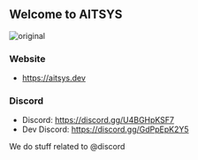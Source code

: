 ## Welcome to AITSYS

![original](https://user-images.githubusercontent.com/14029133/144901762-ff0ed51c-d96d-4dc7-b3b7-ddc02c92991f.gif)

### Website
 - https://aitsys.dev

### Discord
 - Discord: https://discord.gg/U4BGHpKSF7
 - Dev Discord: https://discord.gg/GdPpEpK2Y5

We do stuff related to @discord
<!--
### Social
 - Facebook:  https://www.facebook.com/aiko.it.systems
 - Twitter:   https://twitter.com/aiko_it_systems
 - Instagram: https://www.instagram.com/aiko_it_systems
 - Patreon:   https://www.patreon.com/aiko_it_systems


**Here are some ideas to get you started:**

🙋‍♀️ A short introduction - what is your organization all about?
🌈 Contribution guidelines - how can the community get involved?
👩‍💻 Useful resources - where can the community find your docs? Is there anything else the community should know?
🍿 Fun facts - what does your team eat for breakfast?
🧙 Remember, you can do mighty things with the power of [Markdown](https://guides.github.com/features/mastering-markdown/)
-->
